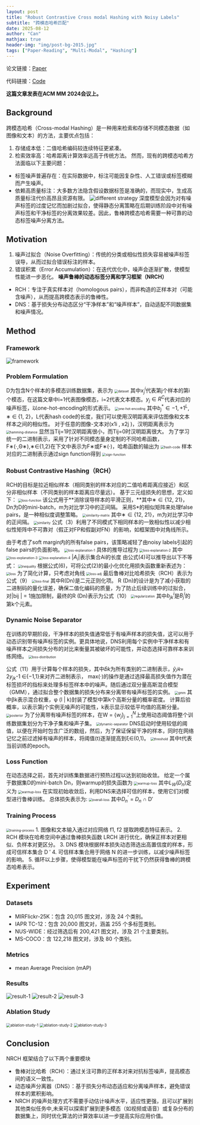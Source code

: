```yaml
---
layout: post
title: "Robust Contrastive Cross modal Hashing with Noisy Labels"
subtitle: "跨模态哈希匹配"
date: 2025-08-12
author: "Can"
mathjax: true
header-img: "img/post-bg-2015.jpg"
tags: ["Paper-Reading", "Multi-Modal", "Hashing"]
---
```

论文链接：[Paper](https://openreview.net/pdf?id=UBPu6deCPt)

代码链接：[Code](https://github.com/LonganWANG-cs/NRCH)

**这篇文章发表在ACM MM 2024会议上。**
## Background
跨模态哈希（Cross-modal Hashing）是一种用来检索和存储不同模态数据（如图像和文本）的方法，主要优点包括：
1. 存储成本低：二值哈希编码较连续特征更紧凑。
2. 检索效率高：哈希距离计算效率远高于传统方法。
然而，现有的跨模态哈希方法面临以下主要问题：
* 标签噪声普遍存在：在实际数据中，标注可能因复杂性、人工错误或标签模糊而产生噪声。
* 依赖高质量标注：大多数方法隐含假设数据标签是准确的，而现实中，生成高质量标注代价高昂且资源有限。
![different strategy](\img\in-post\image-jxbd.png)
深度模型会因为对有噪声标签的过度记忆而加剧过拟合，使得静态分离策略在后期训练阶段中对有噪声标签和干净标签的分离效果较差。因此，鲁棒跨模态哈希需要一种可靠的动态标签噪声分离方法。

## Motivation
1. 噪声过拟合（Noise Overfitting）：传统的分类或相似性损失容易被噪声标签误导，从而过拟合错误标注的样本。
2. 错误积累（Error Accumulation）：在迭代优化中，噪声会逐渐扩散，使模型性能进一步恶化。
**噪声鲁棒的动态标签分离和学习框架（NRCH）**
* RCH：专注于真实样本对（homologous pairs），而非构造的正样本对（可能含噪声），从而提高跨模态表示的鲁棒性。
* DNS：基于损失分布动态区分“干净样本”和“噪声样本”，自动适配不同数据集和噪声情况。

## Method
### Framework
![framework](\img\in-post\image-zbdy.png)
### Problem Formulation
D为包含N个样本的多模态训练数据集，表示为
<img src="\img\in-post\image-dkqi.png" alt="dataset" style="zoom:60%;" />
其中$x^i_j$代表第j个样本的第i个模态，在这篇文章中i=1代表图像模态，i=2代表文本模态。$y_j ∈ R^C$代表对应的噪声标签，以one-hot-encoding的形式表示。
<img src="\img\in-post\image-onnv.png" alt="one-hot-encoding" style="zoom:60%;" />
其中$b^*_j∈ {−1, +1}^L$, ∗ ∈ {1, 2}，L代表hash code的长度，我们可以使用汉明距离来评估图像和文本样本之间的相似性。 对于任意的图像-文本对(x1i , x2j )，汉明距离表示为
<img src="\img\in-post\image-jijq.png" alt="hamming-distance" style="zoom:60%;" />
显然当Tij=1时汉明距离很小，而Tij=0时汉明距离很大。
为了学习统一的二进制表示，采用了针对不同模态量身定制的不同哈希函数， F∗(·,Θ∗),∗∈{1,2}在下文中表示为F∗或F∗(·)，哈希函数的输出为
<img src="\img\in-post\image-xppk.png" alt="hash-code" style="zoom:60%;" />
样本对应的二进制表示通过sign function得到
<img src="\img\in-post\image-yzfs.png" alt="sign-function" style="zoom:60%;" />
### Robust Contrastive Hashing（RCH）
RCH的目标是拉近相似样本（相同类别的样本对应的二值哈希距离应接近）和区分非相似样本（不同类别的样本距离应尽量远）。
基于三元组损失的思想，定义如下：
<img src="\img\in-post\image-jkvp.png" alt="loss-function" style="zoom:60%;" />
该公式用于**消除误导样本的平滑正则，**其中∗ ∈ {12, 21}，Dn为D的mini-batch，m为对比学习中的正间隔。
采用S*的相似矩阵来处理false pairs，是一种相似度调整策略。
<img src="\img\in-post\image-iafn.png" alt="similarity-matrix" style="zoom:60%;" />
其中∗ ∈ {12, 21}，m为对比学习中的正间隔。
<img src="\img\in-post\image-momg.png" alt="similarity" style="zoom:60%;" />
公式（3）利用了不同模式下相同样本的一致相似性以减少相似性矩阵中不可靠对（假正对FP和假副对FN）的影响，如框架图中对角线所示。

由于考虑了soft margin内的所有false pairs，该策略减轻了由noisy labels引起的false pairs的负面影响。
<img src="\img\in-post\image-lvoh.png" alt="loss-explanation-1" style="zoom:60%;" />
具体的推导过程为
<img src="\img\in-post\image-oexz.png" alt="loss-explanation-2" style="zoom:60%;" />
其中
<img src="\img\in-post\image-mekg.png" alt="loss-explanation-3" style="zoom:60%;" />
<img src="\img\in-post\image-dtjj.png" alt="loss-explanation-4" style="zoom:60%;" />
$|A_i|$表示集合Ai的长度
由公式(4)可以推导出以下不等式：
<img src="\img\in-post\image-ssfq.png" alt="inequality" style="zoom:60%;" />
根据公式(6)，可将公式(2)的最小化优化用损失函数重新表述为：
<img src="\img\in-post\image-zpkt.png" alt="loss" style="zoom:60%;" />
为了简化计算，只考虑对角线
<img src="\img\in-post\image-xecn.png" alt="loss-adj" style="zoom:60%;" />
最后鲁棒对比哈希损失（RCH）表示为公式（9）
<img src="\img\in-post\image-ceix.png" alt="loss-final" style="zoom:60%;" />
其中R(Dn)是二元正则化项。 R (Dn)的设计是为了减小获取的二进制码的量化误差，确保二值化编码的质量，为了防止后续训练中的过拟合，对|bij | = 1施加限制，最终的R (Dn)表示为公式（10）
<img src="\img\in-post\image-evwm.png" alt="regularization" style="zoom:60%;" />
其中$b^i_{jk}$是$B^i_j$的第k个元素。

### Dynamic Noise Separator
在训练的早期阶段，干净样本的损失值通常低于有噪声样本的损失值，这可以用于动态识别带有噪声标签的实例。更具体地说，DNS利用每个实例中干净样本和有噪声样本之间损失分布的对比来衡量其被破坏的可能性，并动态选择可靠样本来训练网络。
<img src="\img\in-post\image-otzs.png" alt="loss-distribution" style="zoom:60%;" />

公式（11）用于计算每个样本的损失，其中$\hat{b}k$为所有类别的二进制表示，$\hat{y}{𝑗𝑘}$= 2$y_{jk}$-1 ∈{−1,1}来对齐二进制表示， max(·)的操作是通过选择最高损失值作为潜在标签损坏的指标来处理多标签样本中的噪声。随后通过双分量高斯混合模型（GMM），通过拟合整个数据集的损失分布来分离带有噪声标签的实例。
<img src="\img\in-post\image-rnwk.png" alt="gmm" style="zoom:60%;" />
其中βk表示混合权重，φ (l | k)封装了模型中第k个高斯分量的概率密度。
计算后验概率，以表示第j个实例无噪声的可能性，k表示显示较低平均值的高斯分量。
<img src="\img\in-post\image-xoqk.png" alt="posterior" style="zoom:60%;" />
为了分离带有噪声标签的样本，在W = $\{w_j\}^N_{j=1}$上使用动态阈值将整个训练数据集划分为干净子集和噪声子集。
<img src="\img\in-post\image-jlqa.png" alt="dynamic-separator" style="zoom:60%;" />
DNS启动时使用较低的阈值，以便在开始时包含广泛的数组，然后，为了保证保留干净的样本，同时在网络记忆之前过滤掉有噪声的样本，将阈值(t)逐渐提高到ξ∈(0,1)。
<img src="\img\in-post\image-obhh.png" alt="threshold" style="zoom:60%;" />
其中t代表当前训练的epoch。
### Loss Function
在动态选择之前，首先对训练集数据进行预热过程以达到初始收敛。 给定一个属于数据集D的mini-batch Dn，则warmup的损失函数为
<img src="\img\in-post\image-zjom.png" alt="warmup-loss" style="zoom:60%;" />
其中$L_W(D_n)$定义为
<img src="\img\in-post\image-wdot.png" alt="warmup-loss" style="zoom:60%;" />
在实现初始收敛后，利用DNS来选择可信的样本，使用它们对模型进行鲁棒训练。
总体损失表示为:
<img src="\img\in-post\image-wkwx.png" alt="overall-loss" style="zoom:60%;" />
其中$D^′_n$ = $D_n$ ∩ D′
### Training Process
<img src="\img\in-post\image-kmeb.png" alt="training-process" style="zoom:60%;" />
1. 图像和文本输入通过对应网络 f1, f2 提取跨模态特征表示。
2. RCH 模块在哈希空间中通过鲁棒损失函数 LRCH 进行优化，确保正样本对更相似、负样本对更区分。
3. DNS 模块根据样本损失动态筛选出高置信度的样本，形成可信样本集合 D ′
4. 可信样本集合用于网络 N 的进一步训练，以减少噪声标签的影响。
5. 循环以上步骤，使得模型能在噪声标签的干扰下仍然获得鲁棒的跨模态哈希表示。

## Experiment
### Datasets
* MIRFlickr-25K：包含 20,015 图文对，涉及 24 个类别。
* IAPR TC-12：包含 20,000 图文对，涵盖 255 个多标签类别。
* NUS-WIDE：经过筛选后有 200,421 图文对，涉及 21 个主要类别。
* MS-COCO：含 122,218 图文对，涉及 80 个类别。

### Metrics
* mean Average Precision (mAP)

### Results
![result-1](\img\in-post\image-phwx.png)
![result-2](\img\in-post\image-lqee.png)
![result-3](\img\in-post\image-clfo.png)

### Ablation Study
<img src="\img\in-post\image-slsi.png" alt="ablation-study-1" style="zoom:70%;" />
<img src="\img\in-post\image-qmrx.png" alt="ablation-study-2" style="zoom:70%;" />
<img src="\img\in-post\image-mgfu.png" alt="ablation-study-3" style="zoom:70%;" />

## Conclusion
NRCH 框架结合了以下两个重要模块
* 鲁棒对比哈希（RCH）：通过关注可靠的正样本对来对抗标签噪声，提高模态间的语义一致性。
* 动态噪声分离器（DNS）：基于损失分布动态适应和分离噪声样本，避免错误样本的累积影响。
* NRCH 的噪声处理方式不需要手动估计噪声水平，适应性更强，且可以扩展到其他类似任务中,未来可以探索扩展到更多模态（如视频或语音）或复杂分布的数据集上，同时优化算法的计算效率以进一步提高实际应用价值。